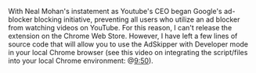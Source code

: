 With Neal Mohan's instatement as Youtube's CEO began Google's ad-blocker blocking initiative, preventing all users who utilize an ad blocker from watching videos on YouTube. For this reason, I can't release the extension on the Chrome Web Store. However, I have left a few lines of source code that will allow you to use the AdSkipper with Developer mode in your local Chrome browser (see this video on integrating the script/files into your local Chrome environment: @[9:50](https://youtu.be/B8Ihv3xsWYs?si=ePnB4iZuOJ5LISy6&t=593)).


